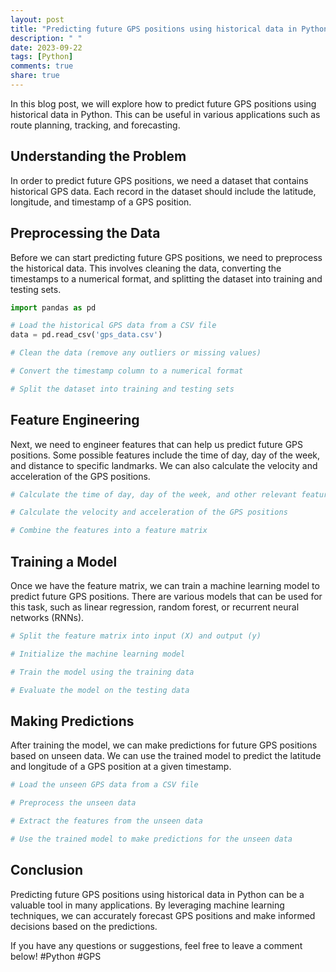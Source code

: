 ```yaml
---
layout: post
title: "Predicting future GPS positions using historical data in Python"
description: " "
date: 2023-09-22
tags: [Python]
comments: true
share: true
---
```


In this blog post, we will explore how to predict future GPS positions using historical data in Python. This can be useful in various applications such as route planning, tracking, and forecasting.

## Understanding the Problem

In order to predict future GPS positions, we need a dataset that contains historical GPS data. Each record in the dataset should include the latitude, longitude, and timestamp of a GPS position.

## Preprocessing the Data

Before we can start predicting future GPS positions, we need to preprocess the historical data. This involves cleaning the data, converting the timestamps to a numerical format, and splitting the dataset into training and testing sets.

```python
import pandas as pd

# Load the historical GPS data from a CSV file
data = pd.read_csv('gps_data.csv')

# Clean the data (remove any outliers or missing values)

# Convert the timestamp column to a numerical format

# Split the dataset into training and testing sets
```

## Feature Engineering

Next, we need to engineer features that can help us predict future GPS positions. Some possible features include the time of day, day of the week, and distance to specific landmarks. We can also calculate the velocity and acceleration of the GPS positions.

```python
# Calculate the time of day, day of the week, and other relevant features

# Calculate the velocity and acceleration of the GPS positions

# Combine the features into a feature matrix
```

## Training a Model

Once we have the feature matrix, we can train a machine learning model to predict future GPS positions. There are various models that can be used for this task, such as linear regression, random forest, or recurrent neural networks (RNNs).

```python
# Split the feature matrix into input (X) and output (y)

# Initialize the machine learning model

# Train the model using the training data

# Evaluate the model on the testing data
```

## Making Predictions

After training the model, we can make predictions for future GPS positions based on unseen data. We can use the trained model to predict the latitude and longitude of a GPS position at a given timestamp.

```python
# Load the unseen GPS data from a CSV file

# Preprocess the unseen data

# Extract the features from the unseen data

# Use the trained model to make predictions for the unseen data
```

## Conclusion

Predicting future GPS positions using historical data in Python can be a valuable tool in many applications. By leveraging machine learning techniques, we can accurately forecast GPS positions and make informed decisions based on the predictions.

If you have any questions or suggestions, feel free to leave a comment below! #Python #GPS